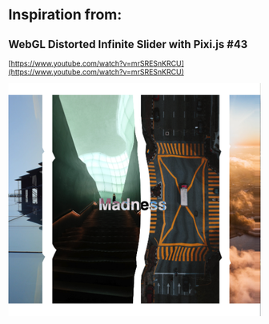 # Inspiration from:

## WebGL Distorted Infinite Slider with Pixi.js #43

[https://www.youtube.com/watch?v=mrSRESnKRCU](https://www.youtube.com/watch?v=mrSRESnKRCU)

![Screenshot](screenshot.png)
